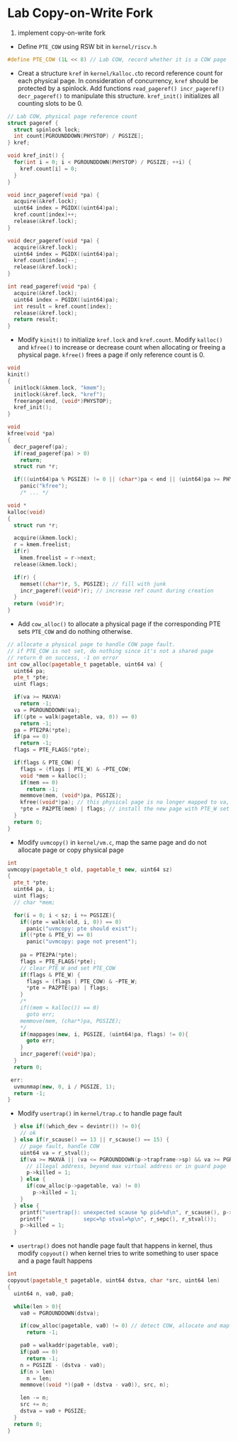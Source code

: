 # Lab Copy-on-Write Fork

1. implement copy-on-write fork

- Define `PTE_COW` using RSW bit in `kernel/riscv.h`
```cpp
#define PTE_COW (1L << 8) // Lab COW, record whether it is a COW page
```

- Creat a structure `kref` in `kernel/kalloc.c`to record reference count for each physical page. In consideration of concurrency, `kref` should be protected by a spinlock. Add functions `read_pageref() incr_pageref() decr_pageref()` to manipulate this structure. `kref_init()` initializes all counting slots to be 0.
```cpp
// Lab COW, physical page reference count 
struct pageref {
  struct spinlock lock;
  int count[PGROUNDDOWN(PHYSTOP) / PGSIZE];
} kref;

void kref_init() {
  for(int i = 0; i < PGROUNDDOWN(PHYSTOP) / PGSIZE; ++i) {
    kref.count[i] = 0;
  }
}

void incr_pageref(void *pa) {
  acquire(&kref.lock);
  uint64 index = PGIDX((uint64)pa);
  kref.count[index]++;
  release(&kref.lock);
}

void decr_pageref(void *pa) {
  acquire(&kref.lock);
  uint64 index = PGIDX((uint64)pa);
  kref.count[index]--;
  release(&kref.lock);
}

int read_pageref(void *pa) {
  acquire(&kref.lock);
  uint64 index = PGIDX((uint64)pa);
  int result = kref.count[index];
  release(&kref.lock);
  return result;
}
```

- Modify `kinit()` to initialize `kref.lock` and `kref.count`. Modify `kalloc()` and `kfree()` to increase or decrease count when allocating or freeing a physical page. `kfree()` frees a page if only reference count is 0.
```cpp
void
kinit()
{
  initlock(&kmem.lock, "kmem");
  initlock(&kref.lock, "kref");
  freerange(end, (void*)PHYSTOP);
  kref_init();
}

void
kfree(void *pa)
{
  decr_pageref(pa);
  if(read_pageref(pa) > 0) 
    return;
  struct run *r;

  if(((uint64)pa % PGSIZE) != 0 || (char*)pa < end || (uint64)pa >= PHYSTOP)
    panic("kfree");
    /* ... */

void *
kalloc(void)
{
  struct run *r;

  acquire(&kmem.lock);
  r = kmem.freelist;
  if(r)
    kmem.freelist = r->next;
  release(&kmem.lock);

  if(r) {
    memset((char*)r, 5, PGSIZE); // fill with junk
    incr_pageref((void*)r); // increase ref count during creation
  }
  return (void*)r;
}
```

- Add `cow_alloc()` to allocate a physical page if the corresponding PTE sets `PTE_COW` and do nothing otherwise.   
```cpp
// allocate a physical page to handle COW page fault.
// if PTE_COW is not set, do nothing since it's not a shared page
// return 0 on success, -1 on error 
int cow_alloc(pagetable_t pagetable, uint64 va) {
  uint64 pa;
  pte_t *pte;
  uint flags;

  if(va >= MAXVA)
    return -1;
  va = PGROUNDDOWN(va);
  if((pte = walk(pagetable, va, 0)) == 0) 
    return -1;
  pa = PTE2PA(*pte);
  if(pa == 0)
    return -1;
  flags = PTE_FLAGS(*pte);

  if(flags & PTE_COW) {
    flags = (flags | PTE_W) & ~PTE_COW;
    void *mem = kalloc();
    if(mem == 0) 
      return -1;
    memmove(mem, (void*)pa, PGSIZE);
    kfree((void*)pa); // this physical page is no longer mapped to va, free it(decrease reference count) 
    *pte = PA2PTE(mem) | flags; // install the new page with PTE_W set
  }
  return 0;
}
```
- Modify `uvmcopy()` in `kernel/vm.c`, map the same page and do not allocate page or copy physical page
```cpp
int
uvmcopy(pagetable_t old, pagetable_t new, uint64 sz)
{
  pte_t *pte;
  uint64 pa, i;
  uint flags;
  // char *mem;

  for(i = 0; i < sz; i += PGSIZE){
    if((pte = walk(old, i, 0)) == 0)
      panic("uvmcopy: pte should exist");
    if((*pte & PTE_V) == 0)
      panic("uvmcopy: page not present");
      
    pa = PTE2PA(*pte);
    flags = PTE_FLAGS(*pte);    
    // clear PTE_W and set PTE_COW
    if(flags & PTE_W) {
      flags = (flags | PTE_COW) & ~PTE_W;
      *pte = PA2PTE(pa) | flags;
    }
    /*
    if((mem = kalloc()) == 0)
      goto err;
    memmove(mem, (char*)pa, PGSIZE);
    */
    if(mappages(new, i, PGSIZE, (uint64)pa, flags) != 0){
      goto err;
    }    
    incr_pageref((void*)pa);
  }
  return 0;

 err:
  uvmunmap(new, 0, i / PGSIZE, 1);
  return -1;
}
```

- Modify `usertrap()` in `kernel/trap.c` to handle page fault
```cpp
  } else if((which_dev = devintr()) != 0){
    // ok
  } else if(r_scause() == 13 || r_scause() == 15) {
    // page fault, handle COW
    uint64 va = r_stval();
    if(va >= MAXVA || (va <= PGROUNDDOWN(p->trapframe->sp) && va >= PGROUNDDOWN(p->trapframe->sp) - PGSIZE)) {
      // illegal address, beyond max virtual address or in guard page
      p->killed = 1;
    } else {
      if(cow_alloc(p->pagetable, va) != 0)
        p->killed = 1;
    }
  } else {
    printf("usertrap(): unexpected scause %p pid=%d\n", r_scause(), p->pid);
    printf("            sepc=%p stval=%p\n", r_sepc(), r_stval());
    p->killed = 1;
  }
```

- `usertrap()` does not handle page fault that happens in kernel, thus modify `copyout()` when kernel tries to write something to user space and a page fault happens
```cpp
int
copyout(pagetable_t pagetable, uint64 dstva, char *src, uint64 len)
{
  uint64 n, va0, pa0;

  while(len > 0){
    va0 = PGROUNDDOWN(dstva);

    if(cow_alloc(pagetable, va0) != 0) // detect COW, allocate and map if necessary
      return -1;

    pa0 = walkaddr(pagetable, va0);
    if(pa0 == 0)
      return -1;
    n = PGSIZE - (dstva - va0);
    if(n > len)
      n = len;
    memmove((void *)(pa0 + (dstva - va0)), src, n);

    len -= n;
    src += n;
    dstva = va0 + PGSIZE;
  }
  return 0;
}
``` 